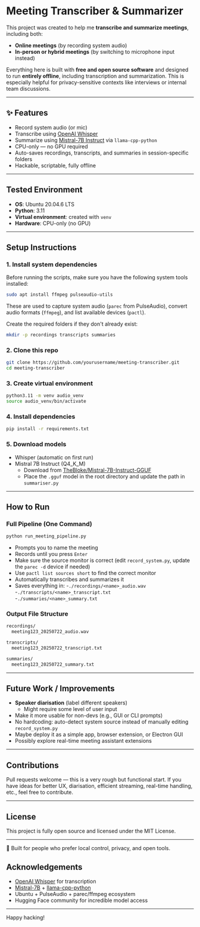 # Meeting Transcriber & Summarizer

This project was created to help me **transcribe and summarize meetings**, including both:

- **Online meetings** (by recording system audio)
- **In-person or hybrid meetings** (by switching to microphone input instead)

Everything here is built with **free and open source software** and designed to run **entirely offline**, including transcription and summarization. This is especially helpful for privacy-sensitive contexts like interviews or internal team discussions.

---

## ✨ Features

- Record system audio (or mic)
- Transcribe using [OpenAI Whisper](https://github.com/openai/whisper)
- Summarize using [Mistral-7B Instruct](https://huggingface.co/mistralai/Mistral-7B-Instruct-v0.1) via `llama-cpp-python`
- CPU-only — no GPU required
- Auto-saves recordings, transcripts, and summaries in session-specific folders
- Hackable, scriptable, fully offline


---

## Tested Environment

- **OS**: Ubuntu 20.04.6 LTS
- **Python**: 3.11
- **Virtual environment**: created with `venv`
- **Hardware**: CPU-only (no GPU)

---



## Setup Instructions

### 1. Install system dependencies

Before running the scripts, make sure you have the following system tools installed:

```bash
sudo apt install ffmpeg pulseaudio-utils
```
These are used to capture system audio (`parec` from PulseAudio), convert audio formats (`ffmpeg`), and list available devices (`pactl`).

Create the required folders if they don't already exist:

```bash
mkdir -p recordings transcripts summaries
```

### 2. Clone this repo

```bash
git clone https://github.com/yourusername/meeting-transcriber.git
cd meeting-transcriber
```

### 3. Create virtual environment

```bash
python3.11 -m venv audio_venv
source audio_venv/bin/activate
```

### 4. Install dependencies

```bash
pip install -r requirements.txt
```

### 5. Download models

- Whisper (automatic on first run)
- Mistral 7B Instruct (Q4\_K\_M)
  - Download from [TheBloke/Mistral-7B-Instruct-GGUF](https://huggingface.co/TheBloke/Mistral-7B-Instruct-GGUF)
  - Place the `.gguf` model in the root directory and update the path in `summariser.py`

---

## How to Run

### Full Pipeline (One Command)

```bash
python run_meeting_pipeline.py
```

- Prompts you to name the meeting
- Records until you press `Enter`
- Make sure the source monitor is correct (edit `record_system.py`, update the `parec -d` device if needed)
- Use `pactl list sources short` to find the correct monitor
- Automatically transcribes and summarizes it
- Saves everything in:
    -`./recordings/<name>_audio.wav`
    -`./transcripts/<name>_transcript.txt`
    -`./summaries/<name>_summary.txt`

### Output File Structure

```bash
recordings/
  meeting123_20250722_audio.wav

transcripts/
  meeting123_20250722_transcript.txt

summaries/
  meeting123_20250722_summary.txt

```

---

## Future Work / Improvements

- **Speaker diarisation** (label different speakers)
  - Might require some level of user input
- Make it more usable for non-devs (e.g., GUI or CLI prompts)
- No hardcoding: auto-detect system source instead of manually editing `record_system.py`
- Maybe deploy it as a simple app, browser extension, or Electron GUI
- Possibly explore real-time meeting assistant extensions

---

## Contributions

Pull requests welcome — this is a very rough but functional start. If you have ideas for better UX, diarisation, efficient streaming, real-time handling, etc., feel free to contribute.

---

## License

This project is fully open source and licensed under the MIT License.

---

📌 Built for people who prefer local control, privacy, and open tools.

## Acknowledgements

- [OpenAI Whisper](https://github.com/openai/whisper) for transcription
- [Mistral-7B](https://huggingface.co/mistralai) + [llama-cpp-python](https://github.com/abetlen/llama-cpp-python)
- Ubuntu + PulseAudio + parec/ffmpeg ecosystem
- Hugging Face community for incredible model access

---

Happy hacking!

